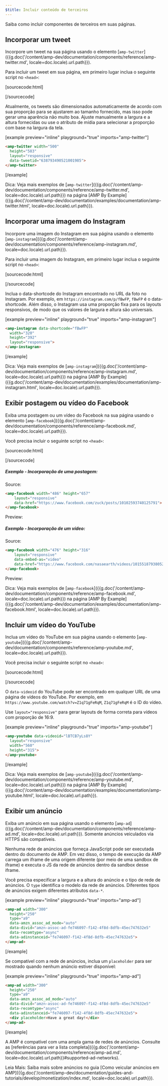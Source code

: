 ```yaml
---
$title: Incluir conteúdo de terceiros
---
```


Saiba como incluir componentes de terceiros em suas páginas.

## Incorporar um tweet

Incorpore um tweet na sua página
usando o elemento [`amp-twitter`]({{g.doc('/content/amp-dev/documentation/components/reference/amp-twitter.md', locale=doc.locale).url.path}}).

Para incluir um tweet em sua página,
em primeiro lugar inclua o seguinte script no `<head>`:

[sourcecode:html]
<script async custom-element="amp-twitter" src="https://cdn.ampproject.org/v0/amp-twitter-0.1.js"></script>
[/sourcecode]

Atualmente, os tweets são dimensionados automaticamente de acordo com sua proporção
para se ajustarem ao tamanho fornecido,
mas isso pode gerar uma aparência não muito boa.
Ajuste manualmente a largura e a altura fornecidas ou use o atributo de mídia
para selecionar a proporção com base na largura da tela.

[example preview="inline" playground="true" imports="amp-twitter"]
```html
<amp-twitter width="500"
  height="583"
  layout="responsive"
  data-tweetid="638793490521001985">
</amp-twitter>
```
[/example]

Dica: Veja mais exemplos de [`amp-twitter`]({{g.doc('/content/amp-dev/documentation/components/reference/amp-twitter.md', locale=doc.locale).url.path}}) na página [AMP By Example]({{g.doc('/content/amp-dev/documentation/examples/documentation/amp-twitter.html', locale=doc.locale).url.path}}).

## Incorporar uma imagem do Instagram

Incorpore uma imagem do Instagram em sua página
usando o elemento [`amp-instagram`]({{g.doc('/content/amp-dev/documentation/components/reference/amp-instagram.md', locale=doc.locale).url.path}}).

Para incluir uma imagem do Instagram,
em primeiro lugar inclua o seguinte script no `<head>`:

[sourcecode:html]
<script async custom-element="amp-instagram" src="https://cdn.ampproject.org/v0/amp-instagram-0.1.js"></script>
[/sourcecode]

Inclua o data-shortcode do Instagram encontrado no URL da foto no Instagram.
Por exemplo, em `https://instagram.com/p/fBwFP`,
`fBwFP` é o data-shortcode.
Além disso, o Instagram usa uma proporção fixa para os layouts responsivos,
de modo que os valores de largura e altura são universais.

[example preview="inline" playground="true" imports="amp-instagram"]
```html
<amp-instagram data-shortcode="fBwFP"
  width="320"
  height="392"
  layout="responsive">
</amp-instagram>
```
[/example]

Dica: Veja mais exemplos de [`amp-instagram`]({{g.doc('/content/amp-dev/documentation/components/reference/amp-instagram.md', locale=doc.locale).url.path}}) na página [AMP By Example]({{g.doc('/content/amp-dev/documentation/examples/documentation/amp-instagram.html', locale=doc.locale).url.path}}).

## Exibir postagem ou vídeo do Facebook

Exiba uma postagem ou um vídeo do Facebook na sua página
usando o elemento [`amp-facebook`]({{g.doc('/content/amp-dev/documentation/components/reference/amp-facebook.md', locale=doc.locale).url.path}}).

Você precisa incluir o seguinte script no `<head>`:

[sourcecode:html]
<script async custom-element="amp-facebook" src="https://cdn.ampproject.org/v0/amp-facebook-0.1.js"></script>
[/sourcecode]

##### Exemplo - Incorporação de uma postagem:

Source:
```html
<amp-facebook width="486" height="657"
    layout="responsive"
    data-href="https://www.facebook.com/zuck/posts/10102593740125791">
</amp-facebook>
```
Preview:
<amp-facebook width="486" height="657"
    layout="responsive"
    data-href="https://www.facebook.com/zuck/posts/10102593740125791">
</amp-facebook>

##### Exemplo - Incorporação de um vídeo:

Source:
```html
<amp-facebook width="476" height="316"
    layout="responsive"
    data-embed-as="video"
    data-href="https://www.facebook.com/nasaearth/videos/10155187938052139">
</amp-facebook>
```
Preview:
<amp-facebook width="476" height="316"
    layout="responsive"
    data-embed-as="video"
    data-href="https://www.facebook.com/nasaearth/videos/10155187938052139">
</amp-facebook>

Dica: Veja mais exemplos de [`amp-facebook`]({{g.doc('/content/amp-dev/documentation/components/reference/amp-facebook.md', locale=doc.locale).url.path}}) na página [AMP By Example]({{g.doc('/content/amp-dev/documentation/examples/documentation/amp-facebook.html', locale=doc.locale).url.path}}).

## Incluir um vídeo do YouTube

Inclua um vídeo do YouTube em sua página
usando o elemento [`amp-youtube`]({{g.doc('/content/amp-dev/documentation/components/reference/amp-youtube.md', locale=doc.locale).url.path}}).

Você precisa incluir o seguinte script no `<head>`:

[sourcecode:html]
<script async custom-element="amp-youtube" src="https://cdn.ampproject.org/v0/amp-youtube-0.1.js"></script>
[/sourcecode]

O `data-videoid` do YouTube pode ser encontrado em qualquer URL de uma página de vídeos do YouTube.
Por exemplo, em `https://www.youtube.com/watch?v=Z1q71gFeRqM`,
`Z1q71gFeRqM` é o ID do vídeo.

Use `layout="responsive"` para gerar layouts de forma correta para vídeos com proporção de 16:9.

[example preview="inline" playground="true" imports="amp-youtube"]
```html
<amp-youtube data-videoid="lBTCB7yLs8Y"
  layout="responsive"
  width="560"
  height="315">
</amp-youtube>
```
[/example]

Dica: Veja mais exemplos de [`amp-youtube`]({{g.doc('/content/amp-dev/documentation/components/reference/amp-youtube.md', locale=doc.locale).url.path}}) na página [AMP By Example]({{g.doc('/content/amp-dev/documentation/examples/documentation/amp-youtube.html', locale=doc.locale).url.path}}).

## Exibir um anúncio

Exiba um anúncio em sua página
usando o elemento [`amp-ad`]({{g.doc('/content/amp-dev/documentation/components/reference/amp-ad.md', locale=doc.locale).url.path}}).
Somente anúncios veiculados via HTTPS são compatíveis.

Nenhuma rede de anúncios que forneça JavaScript pode ser executada dentro do documento de AMP.
Em vez disso, o tempo de execução da AMP carrega um iframe de uma
origem diferente (por meio de uma sandbox de iframe)
e executa o JS da rede de anúncios dentro da sandbox desse iframe.

Você precisa especificar a largura e a altura do anúncio e o tipo de rede de anúncios.
O `type` identifica o modelo da rede de anúncios.
Diferentes tipos de anúncios exigem diferentes atributos `data-*`.

[example preview="inline" playground="true" imports="amp-ad"]
```html
<amp-ad width="300"
  height="250"
  type="a9"
  data-amzn_assoc_ad_mode="auto"
  data-divid="amzn-assoc-ad-fe746097-f142-4f8d-8dfb-45ec747632e5"
  data-recomtype="async"
  data-adinstanceid="fe746097-f142-4f8d-8dfb-45ec747632e5">
</amp-ad>
```
[/example]

Se compatível com a rede de anúncios,
inclua um `placeholder`
para ser mostrado quando nenhum anúncio estiver disponível:

[example preview="inline" playground="true" imports="amp-ad"]
```html
<amp-ad width="300"
  height="250"
  type="a9"
  data-amzn_assoc_ad_mode="auto"
  data-divid="amzn-assoc-ad-fe746097-f142-4f8d-8dfb-45ec747632e5"
  data-recomtype="async"
  data-adinstanceid="fe746097-f142-4f8d-8dfb-45ec747632e5">
  <div placeholder>Have a great day!</div>
</amp-ad>
```
[/example]

A AMP é compatível com uma ampla gama de redes de anúncios. Consulte as [referências para ver a lista completa]({{g.doc('/content/amp-dev/documentation/components/reference/amp-ad.md', locale=doc.locale).url.path}}#supported-ad-networks).

Leia Mais: Saiba mais sobre anúncios no guia [Como veicular anúncios em AMP]({{g.doc('/content/amp-dev/documentation/guides-and-tutorials/develop/monetization/index.md', locale=doc.locale).url.path}}).
